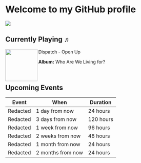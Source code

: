 # Welcome to my GitHub profile

![](https://pociot.dev/counter.svg)

 ## Currently Playing ♬

[<img align="left" width="100" src="https://i.scdn.co/image/ab67616d0000b273c4a605f426c97126212d52a2">](https://open.spotify.com/track/4GFAu0p2aXgXxzEquGiv3v)
Dispatch - Open Up

**Album:** Who Are We Living for?

&nbsp;
 

 ## Upcoming Events

Event | When | Duration
----|----|----
Redacted | 1 day from now | 24 hours
Redacted | 3 days from now | 120 hours
Redacted | 1 week from now | 96 hours
Redacted | 2 weeks from now | 48 hours
Redacted | 1 month from now | 24 hours
Redacted | 2 months from now | 24 hours
 

